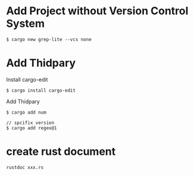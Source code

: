 # Add Project without Version Control System

```
$ cargo new grep-lite --vcs none
```

# Add Thidpary

Install cargo-edit
```
$ cargo install cargo-edit
```

Add Thidpary
```
$ cargo add num

// spcifix version
$ cargo add regex@1 
```
# create rust document

```
rustdoc xxx.rs
```
